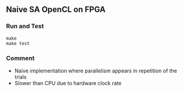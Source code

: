 ## Naive SA OpenCL on FPGA

### Run and Test

```
make
make test
```

### Comment

- Naive implementation where parallelism appears in repetition of the trials
- Slower than CPU due to hardware clock rate 
